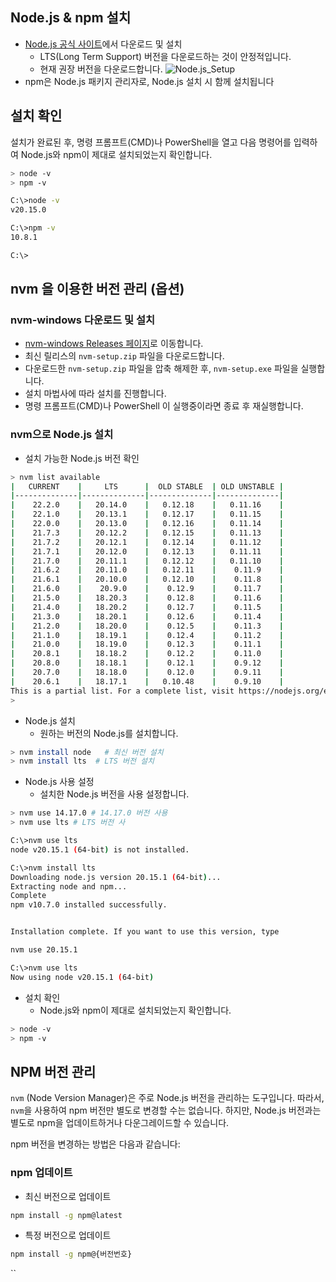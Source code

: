 ## Node.js & npm 설치

-  [Node.js 공식 사이트](https://nodejs.org/)에서 다운로드 및 설치
	- LTS(Long Term Support) 버전을 다운로드하는 것이 안정적입니다. 
	- 현재 권장 버전을 다운로드합니다.
 ![Node.js_Setup](/Resources/nodejs_setup.png)
- npm은 Node.js 패키지 관리자로, Node.js 설치 시 함께 설치됩니다

## 설치 확인

설치가 완료된 후, 명령 프롬프트(CMD)나 PowerShell을 열고 다음 명령어를 입력하여 Node.js와 npm이 제대로 설치되었는지 확인합니다.

```sh
> node -v
> npm -v
```

```sh
C:\>node -v
v20.15.0

C:\>npm -v
10.8.1

C:\>
```

## nvm 을 이용한 버전 관리 (옵션)

### nvm-windows 다운로드 및 설치
- [nvm-windows Releases 페이지](https://github.com/coreybutler/nvm-windows/releases)로 이동합니다.
- 최신 릴리스의 `nvm-setup.zip` 파일을 다운로드합니다.
- 다운로드한 `nvm-setup.zip` 파일을 압축 해제한 후, `nvm-setup.exe` 파일을 실행합니다. 
- 설치 마법사에 따라 설치를 진행합니다.
- 명령 프롬프트(CMD)나 PowerShell 이 실행중이라면 종료 후 재실행합니다.

### nvm으로 Node.js 설치
- 설치 가능한 Node.js 버전 확인

```sh
> nvm list available
|   CURRENT    |     LTS      |  OLD STABLE  | OLD UNSTABLE |
|--------------|--------------|--------------|--------------|
|    22.2.0    |   20.14.0    |   0.12.18    |   0.11.16    |
|    22.1.0    |   20.13.1    |   0.12.17    |   0.11.15    |
|    22.0.0    |   20.13.0    |   0.12.16    |   0.11.14    |
|    21.7.3    |   20.12.2    |   0.12.15    |   0.11.13    |
|    21.7.2    |   20.12.1    |   0.12.14    |   0.11.12    |
|    21.7.1    |   20.12.0    |   0.12.13    |   0.11.11    |
|    21.7.0    |   20.11.1    |   0.12.12    |   0.11.10    |
|    21.6.2    |   20.11.0    |   0.12.11    |    0.11.9    |
|    21.6.1    |   20.10.0    |   0.12.10    |    0.11.8    |
|    21.6.0    |    20.9.0    |    0.12.9    |    0.11.7    |
|    21.5.0    |   18.20.3    |    0.12.8    |    0.11.6    |
|    21.4.0    |   18.20.2    |    0.12.7    |    0.11.5    |
|    21.3.0    |   18.20.1    |    0.12.6    |    0.11.4    |
|    21.2.0    |   18.20.0    |    0.12.5    |    0.11.3    |
|    21.1.0    |   18.19.1    |    0.12.4    |    0.11.2    |
|    21.0.0    |   18.19.0    |    0.12.3    |    0.11.1    |
|    20.8.1    |   18.18.2    |    0.12.2    |    0.11.0    |
|    20.8.0    |   18.18.1    |    0.12.1    |    0.9.12    |
|    20.7.0    |   18.18.0    |    0.12.0    |    0.9.11    |
|    20.6.1    |   18.17.1    |   0.10.48    |    0.9.10    |
This is a partial list. For a complete list, visit https://nodejs.org/en/download/releases
>
```

- Node.js 설치
	- 원하는 버전의 Node.js를 설치합니다. 
	
```sh
> nvm install node   # 최신 버전 설치
> nvm install lts  # LTS 버전 설치
```

- Node.js 사용 설정
	- 설치한 Node.js 버전을 사용 설정합니다.

```sh
> nvm use 14.17.0 # 14.17.0 버전 사용
> nvm use lts # LTS 버전 사
```

```sh
C:\>nvm use lts
node v20.15.1 (64-bit) is not installed.

C:\>nvm install lts
Downloading node.js version 20.15.1 (64-bit)...
Extracting node and npm...
Complete
npm v10.7.0 installed successfully.


Installation complete. If you want to use this version, type

nvm use 20.15.1

C:\>nvm use lts
Now using node v20.15.1 (64-bit)
```

- 설치 확인
	- Node.js와 npm이 제대로 설치되었는지 확인합니다.

```sh
> node -v
> npm -v
```

## NPM 버전 관리

`nvm` (Node Version Manager)은 주로 Node.js 버전을 관리하는 도구입니다. 따라서, `nvm`을 사용하여 npm 버전만 별도로 변경할 수는 없습니다. 하지만, Node.js 버전과는 별도로 npm을 업데이트하거나 다운그레이드할 수 있습니다.

npm 버전을 변경하는 방법은 다음과 같습니다:

###  npm 업데이트
- 최신 버전으로 업데이트

```sh
npm install -g npm@latest
```

- 특정 버전으로 업데이트

```sh
npm install -g npm@{버전번호}
```

``